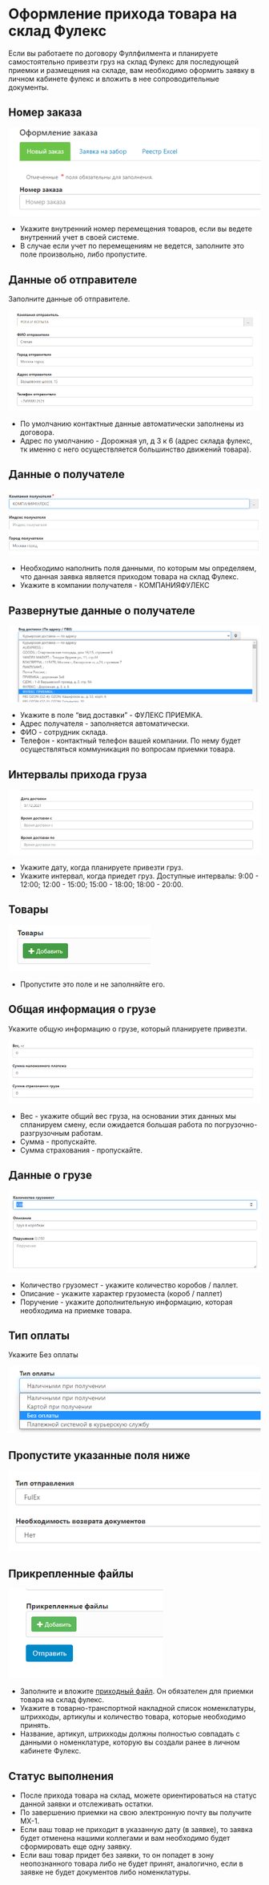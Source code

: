# Оформление прихода товара на склад Фулекс

Если вы работаете по договору Фуллфилмента и планируете самостоятельно привезти груз на склад Фулекс для последующей приемки и размещения на складе, вам необходимо оформить заявку в личном кабинете фулекс и вложить в нее сопроводительные документы.

## Номер заказа

![order](img/order_number.png)

- Укажите внутренний номер перемещения товаров, если вы ведете внутренний учет в своей системе.
- В случае если учет по перемещениям не ведется, заполните это поле произвольно, либо пропустите. 

## Данные об отправителе
Заполните данные об отправителе. 

![sender](img/sender_data_invoice.png)
- По умолчанию контактные данные автоматически заполнены из договора.
- Адрес по умолчанию - Дорожная ул, д 3 к 6  (адрес склада фулекс, тк именно с него осуществляется большинство движений товара).

## Данные о получателе

![receiver](img/receiver_data.png)

- Необходимо наполнить поля данными, по которым мы определяем, что данная заявка является приходом товара на склад Фулекс.
- Укажите в компании получателя - КОМПАНИЯФУЛЕКС  

## Развернутые данные о получателе 

![deployed](img/deployed_data_receiver.png)

- Укажите в поле “вид доставки” - ФУЛЕКС ПРИЕМКА.
- Адрес получателя - заполняется автоматически.
- ФИО - сотрудник склада.
- Телефон - контактный телефон вашей компании. По нему будет осуществляться коммуникация по вопросам приемки товара.  

## Интервалы прихода груза

![arrival](img/arrival_date.png)

- Укажите дату, когда планируете привезти груз.
- Укажите интервал, когда приедет груз. Доступные интервалы: 9:00 - 12:00; 12:00 - 15:00; 15:00 - 18:00; 18:00 - 20:00.

## Товары

![product](img/product.png)

- Пропустите это поле и не заполняйте его.

## Общая информация о грузе
Укажите общую информацию о грузе, который планируете привезти.

![cargo](img/cargo_data_invoice.png)

- Вес - укажите общий вес груза, на основании этих данных мы спланируем смену, если ожидается большая работа по погрузочно-разгрузочным работам.
- Сумма - пропускайте.
- Сумма страхования - пропускайте.

## Данные о грузе

![cargo](img/cargo_space_invoice.png)
- Количество грузомест - укажите количество  коробов / паллет. 
- Описание - укажите характер грузоместа (короб / паллет)
- Поручение - укажите дополнительную информацию, которая необходима на приемке товара. 

## Тип оплаты
Укажите Без оплаты

![payment](img/payment.png)

## Пропустите указанные поля ниже

![delivery](img/delivery_type.png)

## Прикрепленные файлы

![files](img/attached_files.png)

- Заполните и вложите [приходный файл](https://docs.google.com/spreadsheets/d/121JPC3rMF0wG-0xPvcYwhlHRuutO6wXvVDiW6wD2b1k/edit#gid=0). Он обязателен для приемки товара на склад фулекс.
- Укажите в товарно-транспортной накладной список номенклатуры, штрихкоды, артикулы и количество товара, которые необходимо принять.
- Название, артикул, штрихкоды должны полностью совпадать с данными о номенклатуре, которую вы создали ранее в личном кабинете Фулекс. 

## Статус выполнения
- После прихода товара на склад, можете ориентироваться на статус данной заявки и отслеживать остатки. 
- По завершению приемки на свою электронную почту вы получите МХ-1. 
- Если ваш товар не приходит в указанную дату (в заявке), то заявка будет отменена нашими коллегами и вам необходимо будет сформировать еще одну заявку.
- Если ваш товар придет без заявки, то он попадет в зону неопознанного товара либо не будет принят, аналогично, если в заявке не будет документов либо номенклатуры.